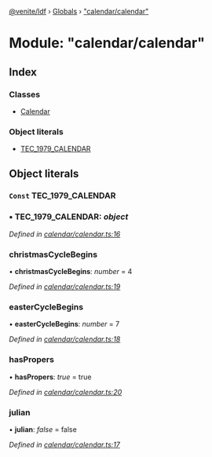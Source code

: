 [@venite/ldf](../README.md) › [Globals](../globals.md) › ["calendar/calendar"](_calendar_calendar_.md)

# Module: "calendar/calendar"

## Index

### Classes

* [Calendar](../classes/_calendar_calendar_.calendar.md)

### Object literals

* [TEC_1979_CALENDAR](_calendar_calendar_.md#const-tec_1979_calendar)

## Object literals

### `Const` TEC_1979_CALENDAR

### ▪ **TEC_1979_CALENDAR**: *object*

*Defined in [calendar/calendar.ts:16](https://github.com/gbj/venite/blob/b383164b/ldf/src/calendar/calendar.ts#L16)*

###  christmasCycleBegins

• **christmasCycleBegins**: *number* = 4

*Defined in [calendar/calendar.ts:19](https://github.com/gbj/venite/blob/b383164b/ldf/src/calendar/calendar.ts#L19)*

###  easterCycleBegins

• **easterCycleBegins**: *number* = 7

*Defined in [calendar/calendar.ts:18](https://github.com/gbj/venite/blob/b383164b/ldf/src/calendar/calendar.ts#L18)*

###  hasPropers

• **hasPropers**: *true* = true

*Defined in [calendar/calendar.ts:20](https://github.com/gbj/venite/blob/b383164b/ldf/src/calendar/calendar.ts#L20)*

###  julian

• **julian**: *false* = false

*Defined in [calendar/calendar.ts:17](https://github.com/gbj/venite/blob/b383164b/ldf/src/calendar/calendar.ts#L17)*
